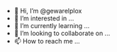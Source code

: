 - 👋 Hi, I’m @gewarelplox
- 👀 I’m interested in ...
- 🌱 I’m currently learning ...
- 💞️ I’m looking to collaborate on ...
- 📫 How to reach me ...

<!---
gewarelplox/gewarelplox is a ✨ special ✨ repository because its `README.md` (this file) appears on your GitHub profile.
You can click the Preview link to take a look at your changes.
--->
